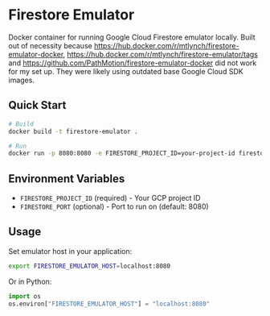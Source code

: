 # Firestore Emulator

Docker container for running Google Cloud Firestore emulator locally. Built out of necessity because https://hub.docker.com/r/mtlynch/firestore-emulator-docker, https://hub.docker.com/r/mtlynch/firestore-emulator/tags and https://github.com/PathMotion/firestore-emulator-docker did not work for my set up. They were likely using outdated base Google Cloud SDK images.

## Quick Start

```bash
# Build
docker build -t firestore-emulator .

# Run
docker run -p 8080:8080 -e FIRESTORE_PROJECT_ID=your-project-id firestore-emulator
```

## Environment Variables

- `FIRESTORE_PROJECT_ID` (required) - Your GCP project ID
- `FIRESTORE_PORT` (optional) - Port to run on (default: 8080)

## Usage

Set emulator host in your application:
```bash
export FIRESTORE_EMULATOR_HOST=localhost:8080
```

Or in Python:
```python
import os
os.environ["FIRESTORE_EMULATOR_HOST"] = "localhost:8080"
```